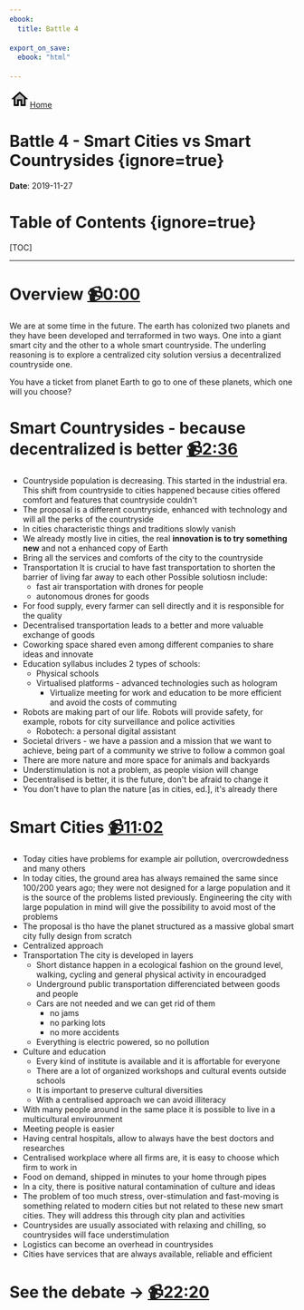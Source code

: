 ```yaml
---
ebook:
  title: Battle 4

export_on_save:
  ebook: "html"

---
```


<a href="https://zanna-37.github.io/I-E_Basis_2019/"><img src="./resources/home.png" alt="Home" style="vertical-align: bottom;">Home</a>

# Battle 4 - Smart Cities vs Smart Countrysides {ignore=true}

**Date**: 2019-11-27

# Table of Contents {ignore=true}

[TOC]

-----

# Overview [📹0:00](https://youtu.be/TDck7QKtaVY)

We are at some time in the future. The earth has colonized two planets and they have been developed and terraformed in two ways. One into a giant smart city and the other to a whole smart countryside.
The underling reasoning is to explore a centralized city solution versius a decentralized countryside one.

You have a ticket from planet Earth to go to one of these planets, which one will you choose?

# Smart Countrysides - because decentralized is better [📹2:36](https://youtu.be/TDck7QKtaVY?t=156)

- Countryside population is decreasing. This started in the industrial era. This shift from countryside to cities happened because cities offered comfort and features that countryside couldn't
- The proposal is a different countryside, enhanced with technology and will all the perks of the countryside
- In cities characteristic things and traditions slowly vanish
- We already mostly live in cities, the real **innovation is to try something new** and not a enhanced copy of Earth
- Bring all the services and comforts of the city to the countryside
- Transportation
  It is crucial to have fast transportation to shorten the barrier of living far away to each other
  Possible solutiosn include:
  - fast air transportation with drones for people
  - autonomous drones for goods
- For food supply, every farmer can sell directly and it is responsible for the quality
- Decentralised transportation leads to a better and more valuable exchange of goods
- Coworking space shared even among different companies to share ideas and innovate
- Education syllabus includes 2 types of schools:
  - Physical schools
  - Virtualised platforms - advanced technologies such as hologram
    - Virtualize meeting for work and education to be more efficient and avoid the costs of commuting
- Robots are making part of our life. Robots will provide safety, for example, robots for city surveillance and police activities
  - Robotech: a personal digital assistant
- Societal drivers - we have a passion and a mission that we want to achieve, being part of a community we strive to follow a common goal
- There are more nature and more space for animals and backyards
- Understimulation is not a problem, as people vision will change
- Decentralised is better, it is the future, don't be afraid to change it
- You don't have to plan the nature [as in cities, ed.], it's already there

# Smart Cities [📹11:02](https://youtu.be/TDck7QKtaVY?t=662)

- Today cities have problems for example air pollution, overcrowdedness and many others
- In today cities, the ground area has always remained the same since 100/200 years ago; they were not designed for a large population and it is the source of the problems listed previously. Engineering the city with large population in mind will give the possibility to avoid most of the problems
- The proposal is tho have the planet structured as a massive global smart city fully design from scratch
- Centralized approach
- Transportation
  The city is developed in layers
  - Short distance happen in a ecological fashion on the ground level, walking, cycling and general physical activity in encouradged
  - Underground public transportation differenciated between goods and people
  - Cars are not needed and we can get rid of them
    - no jams
    - no parking lots
    - no more accidents
  - Everything is electric powered, so no pollution
- Culture and education
  - Every kind of institute is available and it is affortable for everyone
  - There are a lot of organized workshops and cultural events outside schools
  - It is important to preserve cultural diversities
  - With a centralised approach we can avoid illiteracy
- With many people around in the same place it is possible to live in a multicultural envirounment
- Meeting people is easier
- Having central hospitals, allow to always have the best doctors and researches
- Centralised workplace where all firms are, it is easy to choose which firm to work in
- Food on demand, shipped in minutes to your home through pipes
- In a city, there is positive natural contamination of culture and ideas
- The problem of too much stress, over-stimulation and fast-moving is something related to modern cities but not related to these new smart cities. They will address this through city plan and activities
- Countrysides are usually associated with relaxing and chilling, so countrysides will face understimulation
- Logistics can become an overhead in countrysides
- Cities have services that are always available, reliable and efficient

# See the debate → [📹22:20](https://youtu.be/TDck7QKtaVY?t=1340)
